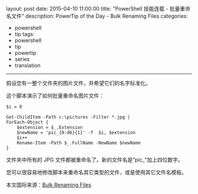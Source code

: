 ﻿layout: post
date: 2015-04-10 11:00:00
title: "PowerShell 技能连载 - 批量重命名文件"
description: PowerTip of the Day - Bulk Renaming Files
categories:
- powershell
- tip
tags:
- powershell
- tip
- powertip
- series
- translation
---
假设您有一整个文件夹的图片文件，并希望它们的名字标准化。

这个脚本演示了如何批量重命名图片文件：

    $i = 0
    
    Get-ChildItem -Path c:\pictures -Filter *.jpg |
    ForEach-Object {
        $extension = $_.Extension
        $newName = 'pic_{0:d6}{1}' -f  $i, $extension
        $i++
        Rename-Item -Path $_.FullName -NewName $newName 
    }

文件夹中所有的 JPG 文件都被重命名了。新的文件名是“pic_”加上四位数字。

您可以很容易地修改脚本来重命名其它类型的文件，或是使用其它文件名模板。

<!--more-->
本文国际来源：[Bulk Renaming Files](http://community.idera.com/powershell/powertips/b/tips/posts/bulk-re-naming-files)
